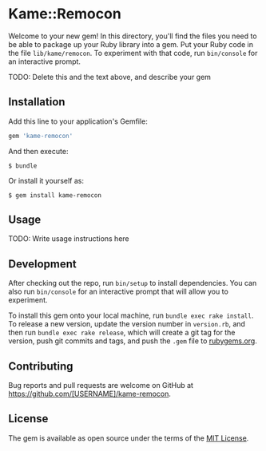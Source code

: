 # Kame::Remocon

Welcome to your new gem! In this directory, you'll find the files you need to be able to package up your Ruby library into a gem. Put your Ruby code in the file `lib/kame/remocon`. To experiment with that code, run `bin/console` for an interactive prompt.

TODO: Delete this and the text above, and describe your gem

## Installation

Add this line to your application's Gemfile:

```ruby
gem 'kame-remocon'
```

And then execute:

    $ bundle

Or install it yourself as:

    $ gem install kame-remocon

## Usage

TODO: Write usage instructions here

## Development

After checking out the repo, run `bin/setup` to install dependencies. You can also run `bin/console` for an interactive prompt that will allow you to experiment.

To install this gem onto your local machine, run `bundle exec rake install`. To release a new version, update the version number in `version.rb`, and then run `bundle exec rake release`, which will create a git tag for the version, push git commits and tags, and push the `.gem` file to [rubygems.org](https://rubygems.org).

## Contributing

Bug reports and pull requests are welcome on GitHub at https://github.com/[USERNAME]/kame-remocon.

## License

The gem is available as open source under the terms of the [MIT License](https://opensource.org/licenses/MIT).
